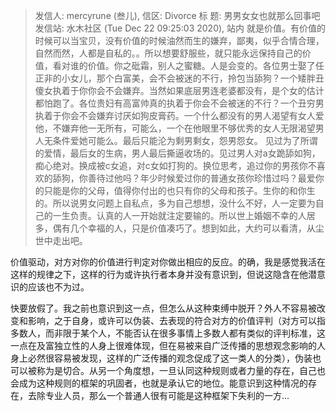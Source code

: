 > 发信人: mercyrune (叁儿), 信区: Divorce
> 标  题: 男男女女也就那么回事吧
> 发信站: 水木社区 (Tue Dec 22 09:25:03 2020), 站内
> 就是价值。有价值的时候可以当宝贝，没有价值的时候油然而生的嫌弃，鄙夷，似乎合情合理，自然而然，人都是自私的。。所以想要舒服些，就只能永远保持自己的价值，看对谁的价值。你之砒霜，别人之蜜糖。人是会变的。各位男士娶了任正非的小女儿，那个白富美，会不会被迷的不行，拎包当舔狗？一个矮胖丑傻女执着于你你会不会嫌弃。当然如果底层男连老婆都没有，是个女的估计都怕跑了。各位贵妇有高富帅真的执着于你会不会被迷的不行？一个丑穷男执着于你会不会嫌弃讨厌如狗皮膏药。一个什么都没有的男人渴望有女人爱他，不嫌弃他一无所有，可能么，一个在他眼里不够优秀的女人无限渴望男人无条件爱她可能么。最后只能沦为剩男剩女，怨男怨女。
>        见过为了所谓的爱情，最后女的生病，男人最后撕逼收场的。见过男人对a女跪舔如狗，痴心绝对。换成被c女追，对c女如打狗的。换位思考，追过你的男孩你不喜欢的舔狗，你善待过他吗？年少时候爱过你的普通女孩你珍惜过吗？最爱你的只能是你的父母，值得你付出的也只有你的父母和孩子。生你的和你生的。所以说男女问题上自私点，多为自己想想，没什么不好，人一定要为自己的一生负责。认真的人一开始就注定要输的。所以世上婚姻不幸的人居多，偶有几个幸福的人，只是价值凑巧了。想到如此，大约可以看清，从尘世中走出吧。



价值驱动，对方对你的价值进行判定对你做出相应的反应。的确，我是感觉我活在这样的规律之下，这样的行为或许执行者本身并没有意识到，但说这隐含在他潜意识的应该也不为过。

快要放假了。我之前也意识到这一点，但怎么从这种束缚中脱开？外人不容易被改变和影响，之于自身，或许可以伪装、去表现的符合对方的价值评判（对方可以指多数人，而非限于某个人，不能否认在很多事情上多数人都有类似的评判标准，这一点在及富独立性的人身上很难体现，但在易被来自广泛传播的思想观念影响的人身上必然很容易被发现，这样的广泛传播的观念促成了这一类人的分类），伪装也可以被称为是切合。从另一个角度想，一旦认同这种规则或者力量的存在，自己也会成为这种规则的框架的巩固者，也就是承认它的地位。能意识到这种情况的存在，去除专业人员，那么一个普通人很有可能是这种框架下失利的一方...